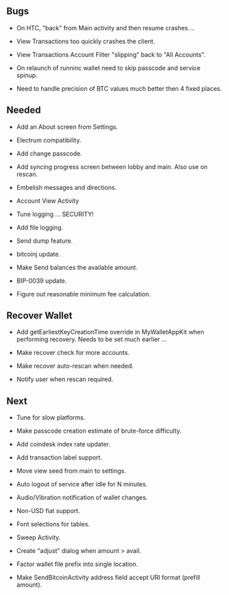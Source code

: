 
Bugs
----------------------------------------------------------------

* On HTC, "back" from Main activity and then resume crashes ...

* View Transactions too quickly crashes the client.

* View Transactions Account Filter "slipping" back to "All Accounts".

* On relaunch of runninc wallet need to skip passcode and service spinup.

* Need to handle precision of BTC values much better then 4 fixed places.


Needed
----------------------------------------------------------------

* Add an About screen from Settings.

* Electrum compatibility.

* Add change passcode.

* Add syncing progress screen between lobby and main. Also use on rescan.

* Embelish messages and directions.

* Account View Activity

* Tune logging ... SECURITY!

* Add file logging.

* Send dump feature.

* bitcoinj update.

* Make Send balances the available amount.

* BIP-0039 update.

* Figure out reasonable minimum fee calculation.


Recover Wallet
----------------------------------------------------------------

* Add getEarliestKeyCreationTime override in MyWalletAppKit when
  performing recovery.  Needs to be set much earlier ...

* Make recover check for more accounts.

* Make recover auto-rescan when needed.

* Notify user when rescan required.


Next
----------------------------------------------------------------

* Tune for slow platforms.

* Make passcode creation estimate of brute-force difficulty.

* Add coindesk index rate updater.

* Add transaction label support.

* Move view seed from main to settings.

* Auto logout of service after idle for N minutes.

* Audio/Vibration notification of wallet changes.

* Non-USD fiat support.

* Font selections for tables.

* Sweep Activity.

* Create "adjust" dialog when amount > avail.

* Factor wallet file prefix into single location.

* Make SendBitcoinActivity address field accept URI format (prefill amount).

